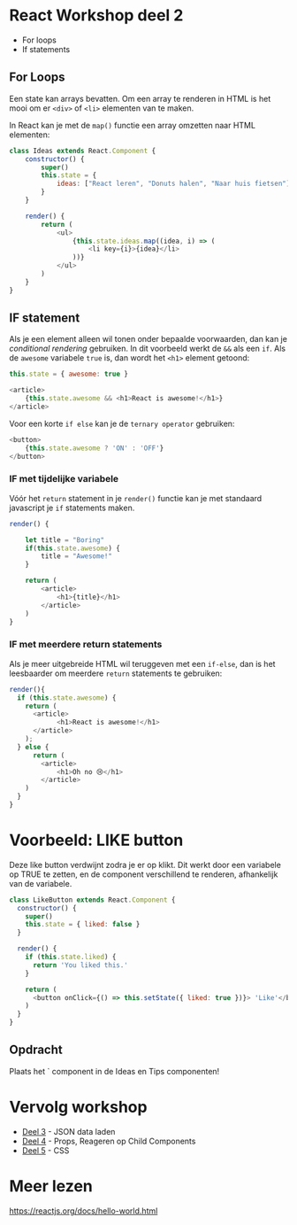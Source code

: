 # React Workshop deel 2

- For loops
- If statements

## For Loops

Een state kan arrays bevatten. Om een array te renderen in HTML is het mooi om er `<div>` of `<li>` elementen van te maken.

In React kan je met de `map()` functie een array omzetten naar HTML elementen:

```javascript
class Ideas extends React.Component {
    constructor() {
        super()
        this.state = {
            ideas: ["React leren", "Donuts halen", "Naar huis fietsen"]
        }
    }

    render() {
        return (
            <ul>
                {this.state.ideas.map((idea, i) => (
                    <li key={i}>{idea}</li>
                ))}
            </ul>
        )
    }
}
```

## IF statement

Als je een element alleen wil tonen onder bepaalde voorwaarden, dan kan je *conditional rendering* gebruiken. In dit voorbeeld werkt de `&&` als een `if`. Als de `awesome` variabele `true` is, dan wordt het `<h1>` element getoond:

```javascript
this.state = { awesome: true }

<article>
    {this.state.awesome && <h1>React is awesome!</h1>}
</article>
```
Voor een korte `if else` kan je de `ternary operator` gebruiken:

```javascript
<button>
    {this.state.awesome ? 'ON' : 'OFF'}
</button>
```

### IF met tijdelijke variabele

Vóór het `return` statement in je `render()` functie kan je met standaard javascript je `if` statements maken.

```javascript
render() {

    let title = "Boring"
    if(this.state.awesome) {
        title = "Awesome!"
    }

    return (
        <article>
            <h1>{title}</h1>
        </article>
    )
}
```

### IF met meerdere return statements

Als je meer uitgebreide HTML wil teruggeven met een `if-else`, dan is het leesbaarder om meerdere `return` statements te gebruiken:

```javascript
render(){
  if (this.state.awesome) {
    return (
      <article>
            <h1>React is awesome!</h1>
      </article>
    );
  } else {
      return (
        <article>
            <h1>Oh no 😢</h1>
        </article>
    )
  }
}
```

# Voorbeeld: LIKE button

Deze like button verdwijnt zodra je er op klikt. Dit werkt door een variabele op TRUE te zetten, en de component verschillend te renderen, afhankelijk van de variabele.

```javascript
class LikeButton extends React.Component {
  constructor() {
    super()
    this.state = { liked: false }
  }

  render() {
    if (this.state.liked) {
      return 'You liked this.'
    }

    return (
      <button onClick={() => this.setState({ liked: true })}> 'Like'</button >
    )
  }
}
```

## Opdracht

Plaats het `<LikeButton /> component in de Ideas en Tips componenten!

# Vervolg workshop

 - [Deel 3](./tutorial/deel3.md) - JSON data laden
 - [Deel 4](./tutorial/deel4.md) - Props, Reageren op Child Components
 - [Deel 5](./tutorial/deel5.md) - CSS

# Meer lezen

https://reactjs.org/docs/hello-world.html
